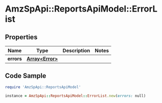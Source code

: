 # AmzSpApi::ReportsApiModel::ErrorList

## Properties

Name | Type | Description | Notes
------------ | ------------- | ------------- | -------------
**errors** | [**Array&lt;Error&gt;**](Error.md) |  | 

## Code Sample

```ruby
require 'AmzSpApi::ReportsApiModel'

instance = AmzSpApi::ReportsApiModel::ErrorList.new(errors: null)
```


